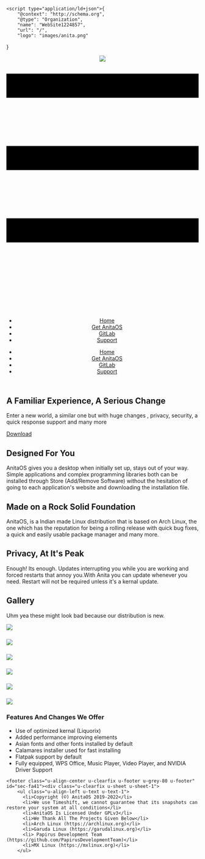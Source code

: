 <!DOCTYPE html>
<html style="font-size: 16px;">
  <head>
    <meta name="viewport" content="width=device-width, initial-scale=1.0">
    <meta charset="utf-8">
    <meta name="keywords" content="A ​Familiar Experience, A Serious Change, Designed For You, ​Made on a&nbsp;Rock Solid&nbsp;Foundation, Privacy, At It&amp;apos;s Peak, Gallery">
    <meta name="description" content="">
    <meta name="page_type" content="np-template-header-footer-from-plugin">
    <title>Home</title>
    <link rel="stylesheet" href="nicepage.css" media="screen">
<link rel="stylesheet" href="Home.css" media="screen">
    <script class="u-script" type="text/javascript" src="jquery-1.9.1.min.js" defer=""></script>
    <script class="u-script" type="text/javascript" src="nicepage.js" defer=""></script>
    <meta name="generator" content="Nicepage 4.2.23, nicepage.com">
    <link id="u-theme-google-font" rel="stylesheet" href="https://fonts.googleapis.com/css?family=Roboto:100,100i,300,300i,400,400i,500,500i,700,700i,900,900i|Open+Sans:300,300i,400,400i,600,600i,700,700i,800,800i">
    <link id="u-page-google-font" rel="stylesheet" href="https://fonts.googleapis.com/css?family=Maven+Pro:400,500,600,700,800,900">
    
    
    
    
    
    
    
    <script type="application/ld+json">{
		"@context": "http://schema.org",
		"@type": "Organization",
		"name": "WebSite1224857",
		"url": "/",
		"logo": "images/anita.png"
}</script>
    <meta name="theme-color" content="#478ac9">
    <meta property="og:title" content="Home">
    <meta property="og:description" content="">
    <meta property="og:type" content="website">
    <link rel="canonical" href="/">
  </head>
  <body class="u-body"><header class="u-clearfix u-header u-image u-header" id="sec-9e65" data-image-width="1280" data-image-height="962"><div class="u-clearfix u-sheet u-sheet-1">
        <a href="Home.html" data-page-id="1224867" class="u-image u-logo u-image-1" data-image-width="1137" data-image-height="928" title="Home">
          <img src="images/anita.png" class="u-logo-image u-logo-image-1">
        </a>
        <nav class="u-menu u-menu-dropdown u-offcanvas u-menu-1">
          <div class="menu-collapse" style="font-size: 1rem; letter-spacing: 0px;">
            <a class="u-button-style u-custom-active-color u-custom-color u-custom-hover-color u-custom-left-right-menu-spacing u-custom-padding-bottom u-custom-top-bottom-menu-spacing u-nav-link u-text-active-palette-1-base u-text-hover-palette-2-base" href="#">
              <svg viewBox="0 0 24 24"><use xlink:href="#menu-hamburger"></use></svg>
              <svg version="1.1" xmlns="http://www.w3.org/2000/svg" xmlns:xlink="http://www.w3.org/1999/xlink"><defs><symbol id="menu-hamburger" viewBox="0 0 16 16" style="width: 16px; height: 16px;"><rect y="1" width="16" height="2"></rect><rect y="7" width="16" height="2"></rect><rect y="13" width="16" height="2"></rect>
</symbol>
</defs></svg>
            </a>
          </div>
          <div class="u-custom-menu u-nav-container">
            <ul class="u-nav u-unstyled u-nav-1"><li class="u-nav-item"><a class="u-black u-button-style u-hover-white u-nav-link u-text-active-palette-1-base u-text-hover-palette-2-base" href="Home.html" style="padding: 10px 20px;">Home</a>
</li><li class="u-nav-item"><a class="u-black u-button-style u-hover-white u-nav-link u-text-active-palette-1-base u-text-hover-palette-2-base" href="Get-AnitaOS.html" style="padding: 10px 20px;">Get AnitaOS</a>
</li><li class="u-nav-item"><a class="u-black u-button-style u-hover-white u-nav-link u-text-active-palette-1-base u-text-hover-palette-2-base" href="https://gitlab.com/a6209" target="_blank" style="padding: 10px 20px;">GitLab</a>
</li><li class="u-nav-item"><a class="u-black u-button-style u-hover-white u-nav-link u-text-active-palette-1-base u-text-hover-palette-2-base" href="Support.html" style="padding: 10px 20px;">Support</a>
</li></ul>
          </div>
          <div class="u-custom-menu u-nav-container-collapse">
            <div class="u-black u-container-style u-inner-container-layout u-opacity u-opacity-95 u-sidenav">
              <div class="u-inner-container-layout u-sidenav-overflow">
                <div class="u-menu-close"></div>
                <ul class="u-align-center u-nav u-popupmenu-items u-unstyled u-nav-2"><li class="u-nav-item"><a class="u-button-style u-nav-link" href="Home.html" style="padding: 10px 20px;">Home</a>
</li><li class="u-nav-item"><a class="u-button-style u-nav-link" href="Get-AnitaOS.html" style="padding: 10px 20px;">Get AnitaOS</a>
</li><li class="u-nav-item"><a class="u-button-style u-nav-link" href="https://gitlab.com/a6209" target="_blank" style="padding: 10px 20px;">GitLab</a>
</li><li class="u-nav-item"><a class="u-button-style u-nav-link" href="Support.html" style="padding: 10px 20px;">Support</a>
</li></ul>
              </div>
            </div>
            <div class="u-black u-menu-overlay u-opacity u-opacity-70"></div>
          </div>
        </nav>
      </div></header>
    <section class="u-clearfix u-image u-valign-middle u-section-1" id="carousel_76c7" data-image-width="1920" data-image-height="1080">
      <div class="u-clearfix u-layout-wrap u-layout-wrap-1">
        <div class="u-layout">
          <div class="u-layout-row">
            <div class="u-align-left u-container-style u-layout-cell u-left-cell u-size-26 u-layout-cell-1">
              <div class="u-container-layout u-valign-middle u-container-layout-1">
                <h2 class="u-custom-font u-text u-text-body-alt-color u-text-1">A ​Familiar Experience, A Serious Change</h2>
                <p class="u-text u-text-body-alt-color u-text-2">Enter a new world, a ​similar one but with huge changes , privacy, security, a quick response support and many more&nbsp;<br>
                </p>
                <a href="Get-AnitaOS.html" data-page-id="1224868" class="u-active-palette-3-base u-border-none u-btn u-btn-rectangle u-button-style u-hover-palette-3-base u-radius-0 u-white u-btn-1">Download</a>
              </div>
            </div>
            <div class="u-container-style u-layout-cell u-right-cell u-shape-rectangle u-size-34 u-layout-cell-2">
              <div class="u-container-layout u-container-layout-2"></div>
            </div>
          </div>
        </div>
      </div>
    </section>
    <section class="u-clearfix u-grey-5 u-section-2" id="sec-3b28">
      <div class="u-clearfix u-sheet u-sheet-1">
        <div class="u-clearfix u-expanded-width u-gutter-10 u-layout-wrap u-layout-wrap-1">
          <div class="u-layout" style="">
            <div class="u-layout-row" style="">
              <div class="u-container-style u-layout-cell u-left-cell u-size-28 u-size-xs-60 u-layout-cell-1" src="">
                <div class="u-container-layout u-container-layout-1">
                  <h2 class="u-align-center u-text u-text-default u-text-1">Designed For You</h2>
                  <p class="u-align-center u-text u-text-2">AnitaOS gives you a desktop when initially set up, stays out of your way. Simple applications and complex programming libraries both can be installed through Store (Add/Remove Software) without the hesitation of going to each application's website and downloading the installation file.<br>
                  </p>
                </div>
              </div>
              <div class="u-align-center u-container-style u-image u-layout-cell u-right-cell u-size-32 u-size-xs-60 u-image-1" src="" data-image-width="1072" data-image-height="852">
                <div class="u-container-layout u-valign-middle u-container-layout-2" src=""></div>
              </div>
            </div>
          </div>
        </div>
      </div>
    </section>
    <section class="u-clearfix u-grey-5 u-section-3" id="sec-29e0">
      <div class="u-clearfix u-sheet u-sheet-1">
        <div class="u-clearfix u-expanded-width u-gutter-10 u-layout-wrap u-layout-wrap-1">
          <div class="u-layout" style="">
            <div class="u-layout-row" style="">
              <div class="u-container-style u-layout-cell u-left-cell u-size-30 u-size-xs-60 u-layout-cell-1" src="">
                <div class="u-container-layout u-container-layout-1">
                  <h2 class="u-align-center u-text u-text-default u-text-1"> Made on a&nbsp;Rock Solid&nbsp;Foundation</h2>
                  <p class="u-align-center u-text u-text-2">AnitaOS, is a Indian made Linux distribution that is based on Arch Linux, the one which has the reputation for being a rolling release with quick bug fixes, a quick and easily usable package manager and many more.</p>
                </div>
              </div>
              <div class="u-align-center u-container-style u-image u-image-contain u-layout-cell u-right-cell u-size-30 u-size-xs-60 u-image-1" src="" data-image-width="1280" data-image-height="963">
                <div class="u-container-layout u-valign-middle u-container-layout-2" src=""></div>
              </div>
            </div>
          </div>
        </div>
      </div>
    </section>
    <section class="u-clearfix u-grey-5 u-section-4" id="sec-9414">
      <div class="u-clearfix u-sheet u-sheet-1">
        <div class="u-clearfix u-expanded-width u-gutter-10 u-layout-wrap u-layout-wrap-1">
          <div class="u-layout" style="">
            <div class="u-layout-row" style="">
              <div class="u-container-style u-layout-cell u-left-cell u-size-30 u-size-xs-60 u-layout-cell-1" src="">
                <div class="u-container-layout u-container-layout-1">
                  <h2 class="u-align-center u-text u-text-default u-text-1">Privacy, At It's Peak</h2>
                  <p class="u-align-center u-text u-text-2">Enough! Its enough. Updates interrupting you while you are working and forced restarts that annoy you.With Anita you can update whenever you need. Restart will not be required unless it's a kernal update.</p>
                </div>
              </div>
              <div class="u-container-style u-image u-layout-cell u-right-cell u-size-30 u-size-xs-60 u-image-1" src="" data-image-width="1280" data-image-height="853">
                <div class="u-container-layout u-container-layout-2" src=""></div>
              </div>
            </div>
          </div>
        </div>
      </div>
    </section>
    <section class="u-align-center u-clearfix u-grey-5 u-section-5" id="sec-8b54">
      <div class="u-clearfix u-sheet u-valign-middle u-sheet-1">
        <h2 class="u-text u-text-default u-text-1">Gallery</h2>
        <p class="u-text u-text-2">Uhm yea these might look bad because our distribution is new.</p>
        <div class="u-expanded-width u-gallery u-layout-grid u-lightbox u-show-text-on-hover u-gallery-1">
          <div class="u-gallery-inner u-gallery-inner-1">
            <div class="u-effect-fade u-gallery-item">
              <div class="u-back-slide" data-image-width="1280" data-image-height="720">
                <img class="u-back-image u-expanded" src="images/browser.png">
              </div>
              <div class="u-over-slide u-shading u-over-slide-1">
                <h3 class="u-gallery-heading"></h3>
                <p class="u-gallery-text"></p>
              </div>
            </div>
            <div class="u-effect-fade u-gallery-item">
              <div class="u-back-slide" data-image-width="1920" data-image-height="1080">
                <img class="u-back-image u-expanded" src="images/dolphin.png">
              </div>
              <div class="u-over-slide u-shading u-over-slide-2">
                <h3 class="u-gallery-heading"></h3>
                <p class="u-gallery-text"></p>
              </div>
            </div>
            <div class="u-effect-fade u-gallery-item">
              <div class="u-back-slide" data-image-width="1920" data-image-height="1080">
                <img class="u-back-image u-expanded" src="images/pamackate.png">
              </div>
              <div class="u-over-slide u-shading u-over-slide-3">
                <h3 class="u-gallery-heading"></h3>
                <p class="u-gallery-text"></p>
              </div>
            </div>
            <div class="u-effect-fade u-gallery-item">
              <div class="u-back-slide" data-image-width="1920" data-image-height="1080">
                <img class="u-back-image u-expanded" src="images/start.png">
              </div>
              <div class="u-over-slide u-shading u-over-slide-4">
                <h3 class="u-gallery-heading"></h3>
                <p class="u-gallery-text"></p>
              </div>
            </div>
            <div class="u-effect-fade u-gallery-item">
              <div class="u-back-slide" data-image-width="1920" data-image-height="1080">
                <img class="u-back-image u-expanded" src="images/wps-calc.png">
              </div>
              <div class="u-over-slide u-shading u-over-slide-5">
                <h3 class="u-gallery-heading"></h3>
                <p class="u-gallery-text"></p>
              </div>
            </div>
            <div class="u-effect-fade u-gallery-item">
              <div class="u-back-slide" data-image-width="1920" data-image-height="1080">
                <img class="u-back-image u-expanded" src="images/writer.png">
              </div>
              <div class="u-over-slide u-shading u-over-slide-6">
                <h3 class="u-gallery-heading"></h3>
                <p class="u-gallery-text"></p>
              </div>
            </div>
          </div>
        </div>
      </div>
    </section>
    <section class="u-clearfix u-grey-5 u-section-6" id="sec-31f7">
      <div class="u-clearfix u-sheet u-sheet-1">
        <h3 class="u-text u-text-1">Features And Changes We Offer</h3>
        <ul class="u-text u-text-2">
          <li>Use of optimized kernal (Liquorix)</li>
          <li>Added performance improving elements</li>
          <li>Asian fonts and other fonts installed by default</li>
          <li>Calamares installer used for fast installing</li>
          <li>Flatpak support by default</li>
          <li>Fully equipped, WPS Office, Music Player, Video Player, and NVIDIA Driver Support</li>
        </ul>
      </div>
    </section>
    
    
    <footer class="u-align-center u-clearfix u-footer u-grey-80 u-footer" id="sec-fa41"><div class="u-clearfix u-sheet u-sheet-1">
        <ul class="u-align-left u-text u-text-1">
          <li>Copyright (©) AnitaOS 2019-2022</li>
          <li>We use Timeshift, we cannot guarantee that its snapshots can restore your system at all conditions</li>
          <li>AnitaOS Is Licensed Under GPLv3</li>
          <li>We Thank All The Projects Given Below</li>
          <li>Arch Linux (https://archlinux.org)</li>
          <li>Garuda Linux (https://garudalinux.org)</li>
          <li> Papirus Development Team (https://github.com/PapirusDevelopmentTeam)</li>
          <li>MX Linux (https://mxlinux.org)</li>
        </ul>